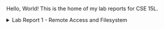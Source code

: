 Hello, World! This is the home of my lab reports for CSE 15L.

<details>
  <summary>Lab Report 1 - Remote Access and Filesystem</summary>

  # CD
  <br>
  No Arguments:
  -
  -
  -
  -
  Path to Directory:
  -
  -
  -
  -
  Path to File:
  -
  -
  -
  -
  
  # LS
  <br>
  No Arguments:
  - <img width="135" alt="Screenshot 2024-01-11 125501" src="https://github.com/Minater247/cse-15l-lab-reports/assets/45747191/275cb881-3685-45f7-bd57-8dd34816b53f">

  - Working directory at runtime: `/home`
  - The command printed a list of the directories within the working directory. In this case, I have only cloned a single directory, which is present as lecture1.
  - The output is not an error.
  Path to Directory:
  - <img width="395" alt="Screenshot 2024-01-11 125506" src="https://github.com/Minater247/cse-15l-lab-reports/assets/45747191/c9acf49c-e282-4c6e-ae17-a9fc8e98508e">

  - Working directory at runtime: `/home`
  - The command printed the contents of the given directory (and will print all directories given, if multiple, separated by spaces). In this case, various system directories are present at the root, such as /bin (executables), /mnt (drives) and /dev (devices).
  - The output is not an error.
  Path to File:
  - <img width="269" alt="Screenshot 2024-01-11 125512" src="https://github.com/Minater247/cse-15l-lab-reports/assets/45747191/a6d69c9c-bbc0-40cb-a88e-7a5695366493">

  - Working directory at runtime: `/home`
  - The command printed the path to the file. It did not print the contents of the file, or any information about the file.
  - The output is not an error.
  
  # CAT
  <br>
  No Arguments:
  -
  -
  -
  -
  Path to Directory:
  -
  -
  -
  -
  Path to File:
  -
  -
  -
  -
</details>
